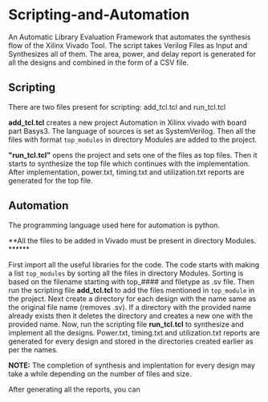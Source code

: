 # Scripting-and-Automation
An Automatic Library Evaluation Framework that automates the synthesis flow of the Xilinx Vivado Tool. The script takes Verilog Files as Input and Synthesizes all of them. The area, power, and delay report is generated for all the designs and combined in the form of a CSV file.

## Scripting
There are two files present for scripting: add_tcl.tcl and run_tcl.tcl

**add_tcl.tcl** creates a new project Automation in Xilinx vivado with board part Basys3. The language of sources is set as SystemVerilog. Then all the files with format `top_modules` in directory Modules are added to the project.

**"run_tcl.tcl"** opens the project and sets one of the files as top files. Then it starts to synthesize the top file which continues with the implementation. After implementation, power.txt, timing.txt and utilization.txt reports are generated for the top file.

## Automation
The programming language used here for automation is python.

**All the files to be added in Vivado must be present in directory Modules. ******

First import all the useful libraries for the code. The code starts with making a list `top_modules` by sorting all the files in directory Modules. Sorting is based on the filename starting with top_#### and filetype as .sv file. Then run the scripting file **add_tcl.tcl** to add the files mentioned in `top_module` in the project. Next create a directory for each design with the name same as the original file name (removes .sv). If a directory with the provided name already exists then it deletes the directory and creates a new one with the provided name. Now, run the scripting file **run_tcl.tcl** to synthesize and implement all the designs. Power.txt, timing.txt and utilization.txt reports are generated for every design and stored in the directories created earlier as per the names.

**NOTE:** The completion of synthesis and implentation for every design may take a while depending on the number of files and size.

After generating all the reports, you can 

